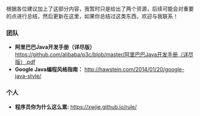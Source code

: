 根据各位建议加上了这部分内容，我暂时只是给出了两个资源，后续可能会对重要的点进行总结，然后更新在这里，如果你总结过这类东西，欢迎与我联系！

### 团队

- **阿里巴巴Java开发手册（详尽版）** <https://github.com/alibaba/p3c/blob/master/阿里巴巴Java开发手册（详尽版）.pdf>
- **Google Java编程风格指南：** <http://hawstein.com/2014/01/20/google-java-style/>

### 个人

- **程序员你为什么这么累:** <https://xwjie.github.io/rule/>

